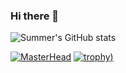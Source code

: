 ### Hi there 👋

![Summer's GitHub stats](https://github-readme-stats.vercel.app/api?username=summermeitei&show_icons=true&theme=tokyonight) 

[![MasterHead](https://colab.research.google.com/drive/10ugq76X4hI6IQ6xQx0S7W4g6PGELWSAI)](https://github.com/Summermeitei)
[![trophy](https://github-profile-trophy.vercel.app/?username=summermeitei&theme=tokyonight&column=3&row=2))](https://github.com/ryo-ma/github-profile-trophy)
<!--
**Summermeitei/Summermeitei** is a ✨ _special_ ✨ repository because its `README.md` (this file) appears on your GitHub profile.

Here are some ideas to get you started:

- 🔭 I’m currently working on ...
- 🌱 I’m currently learning ...
- 👯 I’m looking to collaborate on ...
- 🤔 I’m looking for help with ...
- 💬 Ask me about ...
- 📫 How to reach me: ...
- 😄 Pronouns: ...
- ⚡ Fun fact: ...
-->
